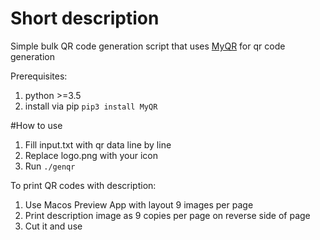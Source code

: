 # Short description
Simple bulk QR code generation script that uses [MyQR](https://github.com/sylnsfar/qrcode) for qr code generation

Prerequisites:
1. python >=3.5
2. install via pip `pip3 install MyQR`

#How to use

1. Fill input.txt with qr data line by line
2. Replace logo.png with your icon
3. Run `./genqr`

To print QR codes with description:

1. Use Macos Preview App with layout 9 images per page 
2. Print description image as 9 copies per page on reverse side of page
3. Cut it and use

